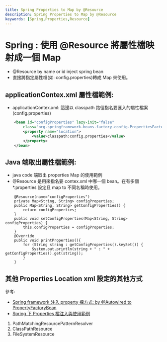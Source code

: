 ```yaml
---
title: Spring Properties to Map by @Resource
description: Spring Properties to Map by @Resource
keywords: [Spring,Properties,Resource]
---
```


# Spring : 使用 @Resource 將屬性檔映射成一個 Map

* @Resource by name or id inject spring bean
* 直接將指定屬性檔(如: config.properties)轉成 Map 來使用。


## applicationContex.xml 屬性檔範例: 

* applicationContex.xml: 這邊以 classpath 路徑指名要匯入的屬性檔案(config.properties)

```xml
    <bean id="configProperties" lazy-init="false"
        class="org.springframework.beans.factory.config.PropertiesFactoryBean">
        <property name="location">
            <value>classpath:config.properties</value>
        </property>
    </bean>
```   


## Java 端取出屬性檔範例: 
* java code 端取出 properties Map 的使用範例
* @Resource 是用來指名要 contex.xml 中哪一個 bean。在有多個 *.properties 設定且 map to 不同名稱時使用。

```
    @Resource(name="configProperties")
    private Map<String, String> configProperties;
    public Map<String, String> getConfigProperties() {
        return configProperties;
    }
    public void setConfigProperties(Map<String, String> configProperties) {
        this.configProperties = configProperties;
    }
    @Override
    public void printProperties(){
        for (String string : getConfigProperties().keySet()) {
            System.out.println(string + " : " + getConfigProperties().get(string));
        }
    }
```      

## 其他 Properties Location xml 設定的其他方式
參考: 
   * [Spring framework 注入 property 檔方式: by @Autowired to PropertyFactoryBean](./Spring_Property_inject_AtAutowired_to_PropertyFactoryBean)
   * [Spring 下 Properties 檔注入與使用範例](./Spring_List_Proerties)

1. PathMatchingResourcePatternResolver
1. ClassPathResource
1. FileSystemResource
<br/>



  